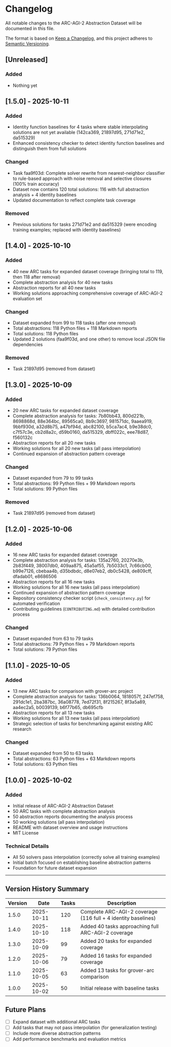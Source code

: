 # Changelog

All notable changes to the ARC-AGI-2 Abstraction Dataset will be documented in this file.

The format is based on [Keep a Changelog](https://keepachangelog.com/en/1.0.0/),
and this project adheres to [Semantic Versioning](https://semver.org/spec/v2.0.0.html).

## [Unreleased]

### Added
- Nothing yet

## [1.5.0] - 2025-10-11

### Added
- Identity function baselines for 4 tasks where stable interpolating solutions are not yet available (142ca369, 21897d95, 271d71e2, da515329)
- Enhanced consistency checker to detect identity function baselines and distinguish them from full solutions

### Changed
- Task faa9f03d: Complete solver rewrite from nearest-neighbor classifier to rule-based approach with noise removal and selective closures (100% train accuracy)
- Dataset now contains 120 total solutions: 116 with full abstraction analysis + 4 identity baselines
- Updated documentation to reflect complete task coverage

### Removed
- Previous solutions for tasks 271d71e2 and da515329 (were encoding training examples; replaced with identity baselines)

## [1.4.0] - 2025-10-10

### Added
- 40 new ARC tasks for expanded dataset coverage (bringing total to 119, then 118 after removal)
- Complete abstraction analysis for 40 new tasks
- Abstraction reports for all 40 new tasks
- Working solutions approaching comprehensive coverage of ARC-AGI-2 evaluation set

### Changed
- Dataset expanded from 99 to 118 tasks (after one removal)
- Total abstractions: 118 Python files + 118 Markdown reports
- Total solutions: 118 Python files
- Updated 2 solutions (faa9f03d, and one other) to remove local JSON file dependencies

### Removed
- Task 21897d95 (removed from dataset)

## [1.3.0] - 2025-10-09

### Added
- 20 new ARC tasks for expanded dataset coverage
- Complete abstraction analysis for tasks: 7b80bb43, 800d221b, 8698868d, 88e364bc, 89565ca0, 8b9c3697, 981571dc, 9aaea919, 9bbf930d, a32d8b75, a47bf94d, abc82100, b5ca7ac4, b9e38dc0, c7f57c3e, cb2d8a2c, d59b0160, da515329, dbff022c, eee78d87, f560132c
- Abstraction reports for all 20 new tasks
- Working solutions for all 20 new tasks (all pass interpolation)
- Continued expansion of abstraction pattern coverage

### Changed
- Dataset expanded from 79 to 99 tasks
- Total abstractions: 99 Python files + 99 Markdown reports
- Total solutions: 99 Python files

### Removed
- Task 21897d95 (removed from dataset)

## [1.2.0] - 2025-10-06

### Added
- 16 new ARC tasks for expanded dataset coverage
- Complete abstraction analysis for tasks: 135a2760, 20270e3b, 2b83f449, 38007db0, 409aa875, 45a5af55, 7b5033c1, 7c66cb00, b99e7126, cbebaa4b, d35bdbdc, d8e07eb2, db0c5428, de809cff, dfadab01, e8686506
- Abstraction reports for all 16 new tasks
- Working solutions for all 16 new tasks (all pass interpolation)
- Continued expansion of abstraction pattern coverage
- Repository consistency checker script (`check_consistency.py`) for automated verification
- Contributing guidelines (`CONTRIBUTING.md`) with detailed contribution process

### Changed
- Dataset expanded from 63 to 79 tasks
- Total abstractions: 79 Python files + 79 Markdown reports
- Total solutions: 79 Python files

## [1.1.0] - 2025-10-05

### Added
- 13 new ARC tasks for comparison with grover-arc project
- Complete abstraction analysis for tasks: 136b0064, 1818057f, 247ef758, 291dc1e1, 2ba387bc, 36a08778, 7ed72f31, 8f215267, 8f3a5a89, aa4ec2a5, b0039139, b6f77b65, db695cfb
- Abstraction reports for all 13 new tasks
- Working solutions for all 13 new tasks (all pass interpolation)
- Strategic selection of tasks for benchmarking against existing ARC research

### Changed
- Dataset expanded from 50 to 63 tasks
- Total abstractions: 63 Python files + 63 Markdown reports
- Total solutions: 63 Python files

## [1.0.0] - 2025-10-02

### Added
- Initial release of ARC-AGI-2 Abstraction Dataset
- 50 ARC tasks with complete abstraction analysis
- 50 abstraction reports documenting the analysis process
- 50 working solutions (all pass interpolation)
- README with dataset overview and usage instructions
- MIT License

### Technical Details
- All 50 solvers pass interpolation (correctly solve all training examples)
- Initial batch focused on establishing baseline abstraction patterns
- Foundation for future dataset expansion

---

## Version History Summary

| Version | Date | Tasks | Description |
|---------|------|-------|-------------|
| 1.5.0 | 2025-10-11 | 120 | Complete ARC-AGI-2 coverage (116 full + 4 identity baselines) |
| 1.4.0 | 2025-10-10 | 118 | Added 40 tasks approaching full ARC-AGI-2 coverage |
| 1.3.0 | 2025-10-09 | 99 | Added 20 tasks for expanded coverage |
| 1.2.0 | 2025-10-06 | 79 | Added 16 tasks for expanded coverage |
| 1.1.0 | 2025-10-05 | 63 | Added 13 tasks for grover-arc comparison |
| 1.0.0 | 2025-10-02 | 50 | Initial release with baseline tasks |

## Future Plans

- [ ] Expand dataset with additional ARC tasks
- [ ] Add tasks that may not pass interpolation (for generalization testing)
- [ ] Include more diverse abstraction patterns
- [ ] Add performance benchmarks and evaluation metrics

